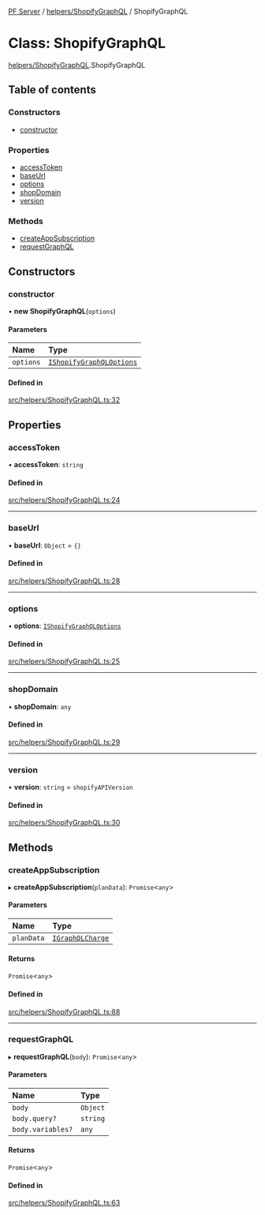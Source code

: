 [PF Server](../README.md) / [helpers/ShopifyGraphQL](../modules/helpers_ShopifyGraphQL.md) / ShopifyGraphQL

# Class: ShopifyGraphQL

[helpers/ShopifyGraphQL](../modules/helpers_ShopifyGraphQL.md).ShopifyGraphQL

## Table of contents

### Constructors

- [constructor](helpers_ShopifyGraphQL.ShopifyGraphQL.md#constructor)

### Properties

- [accessToken](helpers_ShopifyGraphQL.ShopifyGraphQL.md#accesstoken)
- [baseUrl](helpers_ShopifyGraphQL.ShopifyGraphQL.md#baseurl)
- [options](helpers_ShopifyGraphQL.ShopifyGraphQL.md#options)
- [shopDomain](helpers_ShopifyGraphQL.ShopifyGraphQL.md#shopdomain)
- [version](helpers_ShopifyGraphQL.ShopifyGraphQL.md#version)

### Methods

- [createAppSubscription](helpers_ShopifyGraphQL.ShopifyGraphQL.md#createappsubscription)
- [requestGraphQL](helpers_ShopifyGraphQL.ShopifyGraphQL.md#requestgraphql)

## Constructors

### constructor

• **new ShopifyGraphQL**(`options`)

#### Parameters

| Name | Type |
| :------ | :------ |
| `options` | [`IShopifyGraphQLOptions`](../interfaces/helpers_ShopifyGraphQL._internal_.IShopifyGraphQLOptions.md) |

#### Defined in

[src/helpers/ShopifyGraphQL.ts:32](https://bitbucket.org/bravebits/pfserver/src/83cf3bb/src/helpers/ShopifyGraphQL.ts#lines-32)

## Properties

### accessToken

• **accessToken**: `string`

#### Defined in

[src/helpers/ShopifyGraphQL.ts:24](https://bitbucket.org/bravebits/pfserver/src/83cf3bb/src/helpers/ShopifyGraphQL.ts#lines-24)

___

### baseUrl

• **baseUrl**: `Object` = `{}`

#### Defined in

[src/helpers/ShopifyGraphQL.ts:28](https://bitbucket.org/bravebits/pfserver/src/83cf3bb/src/helpers/ShopifyGraphQL.ts#lines-28)

___

### options

• **options**: [`IShopifyGraphQLOptions`](../interfaces/helpers_ShopifyGraphQL._internal_.IShopifyGraphQLOptions.md)

#### Defined in

[src/helpers/ShopifyGraphQL.ts:25](https://bitbucket.org/bravebits/pfserver/src/83cf3bb/src/helpers/ShopifyGraphQL.ts#lines-25)

___

### shopDomain

• **shopDomain**: `any`

#### Defined in

[src/helpers/ShopifyGraphQL.ts:29](https://bitbucket.org/bravebits/pfserver/src/83cf3bb/src/helpers/ShopifyGraphQL.ts#lines-29)

___

### version

• **version**: `string` = `shopifyAPIVersion`

#### Defined in

[src/helpers/ShopifyGraphQL.ts:30](https://bitbucket.org/bravebits/pfserver/src/83cf3bb/src/helpers/ShopifyGraphQL.ts#lines-30)

## Methods

### createAppSubscription

▸ **createAppSubscription**(`planData`): `Promise`<`any`\>

#### Parameters

| Name | Type |
| :------ | :------ |
| `planData` | [`IGraphQLCharge`](../interfaces/helpers_ShopifyGraphQL.IGraphQLCharge.md) |

#### Returns

`Promise`<`any`\>

#### Defined in

[src/helpers/ShopifyGraphQL.ts:88](https://bitbucket.org/bravebits/pfserver/src/83cf3bb/src/helpers/ShopifyGraphQL.ts#lines-88)

___

### requestGraphQL

▸ **requestGraphQL**(`body`): `Promise`<`any`\>

#### Parameters

| Name | Type |
| :------ | :------ |
| `body` | `Object` |
| `body.query?` | `string` |
| `body.variables?` | `any` |

#### Returns

`Promise`<`any`\>

#### Defined in

[src/helpers/ShopifyGraphQL.ts:63](https://bitbucket.org/bravebits/pfserver/src/83cf3bb/src/helpers/ShopifyGraphQL.ts#lines-63)
